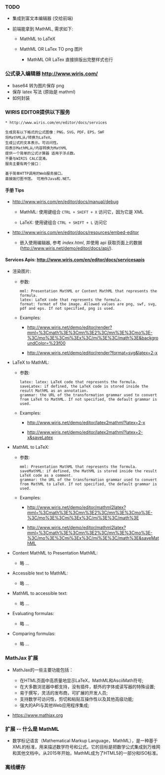 ###  TODO
* 集成到富文本编辑器 (交给前端)

* 前端能拿到 MathML, 需求如下:
    * MathML to LaTeX

    * MathML OR LaTex TO png 图片
        * MathML OR LaTex 直接排版出完整样式也行


### 公式录入编辑器 http://www.wiris.com/
* base64 转为图片保存 png
* 保存 latex 写法 (原始是 mathml)
* 如何封装


### WIRIS EDITOR提供以下服务
    * http://www.wiris.com/en/editor/docs/services

    生成具有以下格式的公式图像：PNG，SVG，PDF，EPS，SWF
    将MathML从/转换为LaTeX。
    生成公式的文本表示。可访问性。
    将表示MathML从/内容转换为MathML
    提供一个简单的公式计算器 适用于浮点数。
    不要与WIRIS CALC混淆。
    服务主要有两个接口：

    基于简单HTTP调用的Web服务接口。
    直接拨打图书馆。 可用作Java和.NET。


#### 手册 Tips
* http://www.wiris.com/en/editor/docs/manual/debug
    * MathML: 使用键组合 `CTRL + SHIFT + X` 访问它，因为它是 XML

    * LaTeX: 使用键组合 `CTRL + SHIFT + L` 访问它


* http://www.wiris.com/en/editor/docs/resources/embed-editor
    * 嵌入使用编辑器, 参考 *index.html*, 并使用 api 获取页面上的数据 (http://www.wiris.net/demo/editor/docs/api/).


#### Services Apis: http://www.wiris.com/en/editor/docs/servicesapis
* 渲染图片:
    * 参数:
        ```
        mml: Presentation MathML or Content MathML that represents the formula.
        latex: LaTeX code that represents the formula.
        format: format of the image. Allowed values are png, swf, svg, pdf and eps. If not specified, png is used.
        ```

    * Examples:
        * http://www.wiris.net/demo/editor/render?mml=%3Cmath%3E%3Cmn%3E2%3C/mn%3E%3Cmo%3E-%3C/mo%3E%3Cmi%3Ex%3C/mi%3E%3C/math%3E&backgroundColor=%23f00

        * http://www.wiris.net/demo/editor/render?format=svg&latex=2-x


* LaTeX to MathML:
    * 参数:
        ```
        latex: latex: LaTeX code that represents the formula.
        saveLatex: if defined, the LaTeX code is stored inside the result MathML as an annotation.
        grammar: the URL of the transformation grammar used to convert from LaTeX to MathML. If not specified, the default grammar is used.
        ```

    * Examples:
        * http://www.wiris.net/demo/editor/latex2mathml?latex=2-x

        * http://www.wiris.net/demo/editor/latex2mathml?latex=2-x&saveLatex


* MathML to LaTeX:
    * 参数:
        ```
        mml: Presentation MathML that represents the formula.
        saveMathML: if defined, the MathML is stored inside the result LaTeX code as a comment.
        grammar: the URL of the transformation grammar used to convert from MathML to LaTeX. If not specified, the default grammar is used.
        ```
    * Examples:
        * http://www.wiris.net/demo/editor/mathml2latex?mml=%3Cmath%3E%3Cmn%3E2%3C/mn%3E%3Cmo%3E-%3C/mo%3E%3Cmi%3Ex%3C/mi%3E%3C/math%3E

        * http://www.wiris.net/demo/editor/mathml2latex?mml=%3Cmath%3E%3Cmn%3E2%3C/mn%3E%3Cmo%3E-%3C/mo%3E%3Cmi%3Ex%3C/mi%3E%3C/math%3E&saveMathML


* Content MathML to Presentation MathML:
    * 略 ...

* Accessible text to MathML:
    * 略 ...

* MathML to accessible text:
    * 略 ...

* Evaluating formulas:
    * 略 ...

* Comparing formulas:
    * 略 ...


### MathJax 扩展
* MathJax的一些主要功能包括：
    * 在HTML页面中高质量地显示LaTeX，MathML和AsciiMath符号;
    * 在大多数浏览器中都支持，没有插件，额外的字体或读写器的特殊设置;
    * 易于撰写，灵活的发布商，可扩展的开发人员;
    * 支持数学可访问性，剪切和粘贴互操作性以及其他高级功能;
    * 强大的API与其他Web应用程序集成;


* https://www.mathjax.org


### 扩展 -- 什么是 MathML
* 数学标记语言（Mathematical Markup Language，MathML），是一种基于XML的标准，用来描述数学符号和公式。它的目标是把数学公式集成到万维网和其他文档中。从2015年开始，MathML成为了HTML5的一部分和ISO标准。



### 离线缓存
